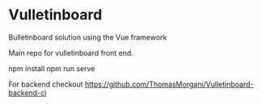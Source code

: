 # Vulletinboard
Bulletinboard solution using the Vue framework
  
  
Main repo for vulletinboard front end.  
  
npm install
npm run serve

For backend checkout
<https://github.com/ThomasMorgani/Vulletinboard-backend-ci>
